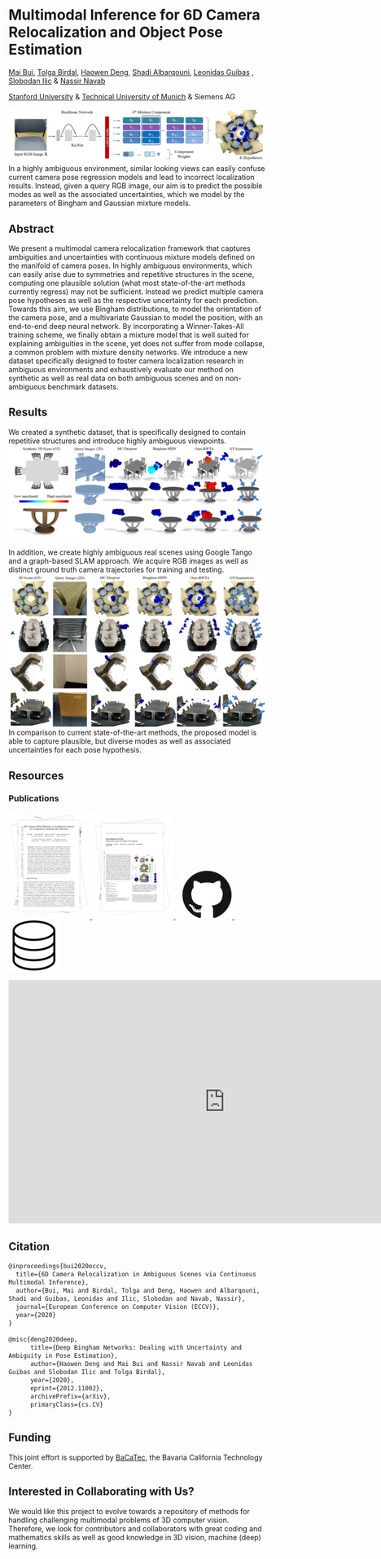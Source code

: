 # Multimodal Inference for 6D Camera Relocalization and Object Pose Estimation

[Mai Bui](http://campar.in.tum.de/Main/MaiBui), [Tolga Birdal](http://tbirdal.me/), [Haowen Deng](http://campar.in.tum.de/Main/HaowenDeng),  [Shadi Albarqouni](http://campar.in.tum.de/Main/ShadiAlbarqouni), [Leonidas Guibas](https://profiles.stanford.edu/leonidas-guibas) , [Slobodan Ilic](http://campar.in.tum.de/Main/SlobodanIlic) & [Nassir Navab](http://campar.in.tum.de/WebHome)

[Stanford University](http://www.stanford.edu) & [Technical University of Munich](http://www.tum.de) & Siemens AG

![Multimodal 6D Camera Pose Predictions](docs/framework.png)
In a highly ambiguous environment, similar looking views can easily confuse current camera pose regression models and lead to incorrect localization
results. Instead, given a query RGB image, our aim is to predict the possible modes as well as the associated uncertainties, which we model by the parameters
of Bingham and Gaussian mixture models.

## Abstract
We present a multimodal camera relocalization framework that captures ambiguities and uncertainties with continuous mixture models defined on the manifold of camera poses. In highly ambiguous environments, which can easily arise due to symmetries and repetitive structures in the scene, computing one plausible solution (what most state-of-the-art methods currently regress) may not be sufficient. Instead we predict multiple camera pose hypotheses as well as the respective uncertainty for each prediction. Towards this aim, we use Bingham distributions, to model the orientation of the camera pose, and a multivariate Gaussian to model the position, with an end-to-end deep neural network. By incorporating a Winner-Takes-All training scheme, we finally obtain a mixture model that is well suited for explaining ambiguities in the scene, yet does not suffer from mode collapse, a common problem with mixture density networks. We introduce a new dataset specifically designed to foster camera localization research in ambiguous environments and exhaustively evaluate our method on synthetic as well as real data on both ambiguous scenes and on non-ambiguous benchmark datasets.

## Results
We created a synthetic dataset, that is specifically designed to contain repetitive structures and introduce highly ambiguous viewpoints. 
![Qualitative results on synthetic scenes](docs/synthetic_scenes.png)

In addition, we create highly ambiguous real scenes using Google Tango and a graph-based SLAM approach. We acquire RGB images as well as distinct ground truth camera trajectories for training and testing. 
![Qualitative results on real scenes](docs/real_scenes.png)
In comparison to current state-of-the-art methods, the proposed model is able to capture plausible, but diverse modes as well as associated uncertainties for each pose hypothesis. 


## Resources
### Publications
<p align="center">
  <div class="special-class" markdown="1">
<p><a href="https://arxiv.org/abs/2004.04807">
  <img width="160" src="docs/ECCV20_thumb2.jpg">
 </a>
<a href="https://arxiv.org/abs/2012.11002">
  <img width="160" src="docs/DBN_thumb2.jpg">
 </a>&nbsp;&nbsp;
    <a href="https://github.com/Multimodal3DVision/torch_bingham">
  <img width="100" src="docs/github.jpg">
 </a>&nbsp;&nbsp;&nbsp;&nbsp;
    <a href="https://github.com/Multimodal3DVision/torch_bingham/blob/master/README.md#dataset">
  <img width="100" src="docs/data.jpg">
 </a>
    </p>
</div>
  
</p>

<!--More information and details can be found in our [paper](https://arxiv.org/abs/2004.04807 "Paper").-->

<!--The link for downloading our ambiguous relocalization dataset is available [here](http://campar.in.tum.de/files/AmbiguousRelocDataset/Ambiguous_ReLoc_Dataset.zip).

<!--### Source Code
<!--The implementation of our work can be found [here](https://github.com/Multimodal3DVision/torch_bingham).

## Video
<!--<a href="https://www.youtube.com/watch?v=SCKwR1uvNmM&feature=youtu.be" target="_blank"><img src="docs/video.png" 
alt="Video - 6D Continuous Multimodal Inference" width="560" height="auto" border="10" /></a>-->
 <iframe width="850" height="478" src="https://www.youtube.com/embed/SCKwR1uvNmM" frameborder="0" allow="accelerometer; autoplay; encrypted-media; gyroscope; picture-in-picture" allowfullscreen></iframe>

## Citation
```
@inproceedings{bui2020eccv,
  title={6D Camera Relocalization in Ambiguous Scenes via Continuous Multimodal Inference},
  author={Bui, Mai and Birdal, Tolga and Deng, Haowen and Albarqouni, Shadi and Guibas, Leonidas and Ilic, Slobodan and Navab, Nassir},
  journal={European Conference on Computer Vision (ECCV)},
  year={2020}
}

@misc{deng2020deep,
      title={Deep Bingham Networks: Dealing with Uncertainty and Ambiguity in Pose Estimation}, 
      author={Haowen Deng and Mai Bui and Nassir Navab and Leonidas Guibas and Slobodan Ilic and Tolga Birdal},
      year={2020},
      eprint={2012.11002},
      archivePrefix={arXiv},
      primaryClass={cs.CV}
}
```

## Funding 
This joint effort is supported by [BaCaTec](http://www.bacatec.de/en/index.html), the Bavaria California Technology Center. 

## Interested in Collaborating with Us?
We would like this project to evolve towards a repository of methods for handling challenging multimodal problems of 3D computer vision. Therefore, we look for contributors and collaborators with great coding and mathematics skills as well as good knowledge in 3D vision, machine (deep) learning.
